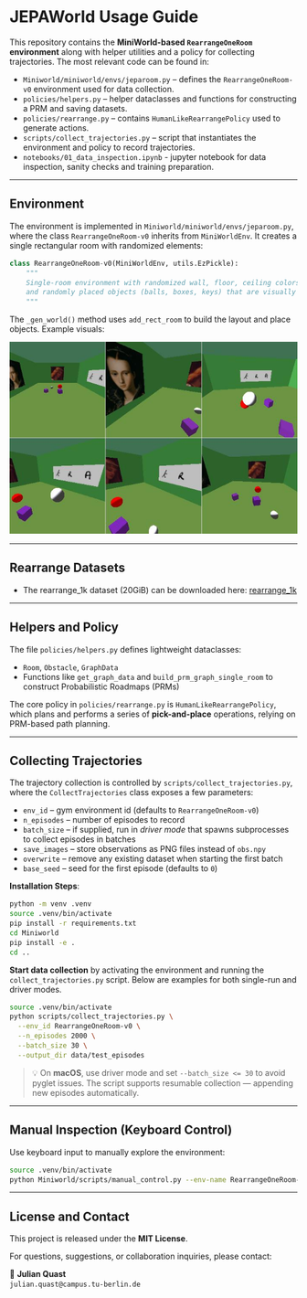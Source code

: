 # JEPAWorld Usage Guide

This repository contains the **MiniWorld-based `RearrangeOneRoom` environment** along with helper utilities and a policy for collecting trajectories. The most relevant code can be found in:

- `Miniworld/miniworld/envs/jeparoom.py` – defines the `RearrangeOneRoom-v0` environment used for data collection.
- `policies/helpers.py` – helper dataclasses and functions for constructing a PRM and saving datasets.
- `policies/rearrange.py` – contains `HumanLikeRearrangePolicy` used to generate actions.
- `scripts/collect_trajectories.py` – script that instantiates the environment and policy to record trajectories.
- `notebooks/01_data_inspection.ipynb` - jupyter notebook for data inspection, sanity checks and training preparation.

---

## Environment

The environment is implemented in `Miniworld/miniworld/envs/jeparoom.py`, where the class `RearrangeOneRoom-v0` inherits from `MiniWorldEnv`. It creates a single rectangular room with randomized elements:

```python
class RearrangeOneRoom-v0(MiniWorldEnv, utils.EzPickle):
    """
    Single-room environment with randomized wall, floor, ceiling colors,
    and randomly placed objects (balls, boxes, keys) that are visually distinguishable.
    """
```

The `_gen_world()` method uses `add_rect_room` to build the layout and place objects. Example visuals:

![RearrangeOneRoom](assets/trajectory_expert_short.jpg)

---

## Rearrange Datasets

- The rearrange_1k dataset (20GiB) can be downloaded here: [rearrange_1k](https://drive.google.com/file/d/1bFiwR0jXowX9YP7Wk7H042glMMlRA7CJ/view?usp=sharing)
---

## Helpers and Policy

The file `policies/helpers.py` defines lightweight dataclasses:

- `Room`, `Obstacle`, `GraphData`
- Functions like `get_graph_data` and `build_prm_graph_single_room` to construct Probabilistic Roadmaps (PRMs)

The core policy in `policies/rearrange.py` is `HumanLikeRearrangePolicy`, which plans and performs a series of **pick-and-place** operations, relying on PRM-based path planning.

---

## Collecting Trajectories

The trajectory collection is controlled by `scripts/collect_trajectories.py`, where the
`CollectTrajectories` class exposes a few parameters:

- `env_id` – gym environment id (defaults to `RearrangeOneRoom-v0`)
- `n_episodes` – number of episodes to record
- `batch_size` – if supplied, run in *driver mode* that spawns subprocesses to
  collect episodes in batches
- `save_images` – store observations as PNG files instead of `obs.npy`
- `overwrite` – remove any existing dataset when starting the first batch
- `base_seed` – seed for the first episode (defaults to `0`)

**Installation Steps**:

```bash
python -m venv .venv
source .venv/bin/activate  
pip install -r requirements.txt
cd Miniworld
pip install -e .
cd ..
```

**Start data collection** by activating the environment and running the
`collect_trajectories.py` script. Below are examples for both single-run and
driver modes.

```bash
source .venv/bin/activate
python scripts/collect_trajectories.py \
  --env_id RearrangeOneRoom-v0 \
  --n_episodes 2000 \
  --batch_size 30 \
  --output_dir data/test_episodes
```

> 💡 On **macOS**, use driver mode and set `--batch_size <= 30` to avoid pyglet issues. The script supports resumable collection — appending new episodes automatically.

---

## Manual Inspection (Keyboard Control)

Use keyboard input to manually explore the environment:

```bash
source .venv/bin/activate  
python Miniworld/scripts/manual_control.py --env-name RearrangeOneRoom-v0 --domain-rand
```

---

## License and Contact

This project is released under the **MIT License**.

For questions, suggestions, or collaboration inquiries, please contact:

📧 **Julian Quast**  
`julian.quast@campus.tu-berlin.de`
